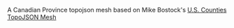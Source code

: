 A Canadian Province topojson mesh based on Mike Bostock's [U.S. Counties TopoJSON Mesh](http://bl.ocks.org/mbostock/4090870)